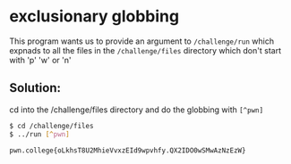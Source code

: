 # exclusionary globbing

This program wants us to provide an argument to `/challenge/run` which expnads to all the files in the `/challenge/files` directory which don't start with 'p' 'w' or 'n'

## Solution:

cd into the /challenge/files directory and do the globbing with `[^pwn]`

```sh
$ cd /challenge/files
$ ../run [^pwn]
```


```
pwn.college{oLkhsT8U2MhieVvxzEId9wpvhfy.QX2IDO0wSMwAzNzEzW}
```


